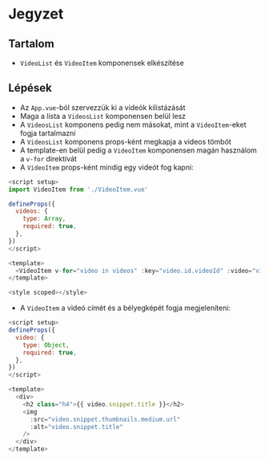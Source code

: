 # Jegyzet

## Tartalom

- `VideoList` és `VideoItem` komponensek elkészítése

## Lépések

- Az `App.vue`-ból szervezzük ki a videók kilistázását
- Maga a lista a `VideosList` komponensen belül lesz
- A `VideosList` komponens pedig nem másokat, mint a `VideoItem`-eket fogja tartalmazni
- A `VideosList` komponens props-ként megkapja a videos tömböt
- A template-en belül pedig a `VideoItem` komponensen magán használom a `v-for` direktívát
- A `VideoItem` props-ként mindig egy videót fog kapni:

```js
<script setup>
import VideoItem from './VideoItem.vue'

defineProps({
  videos: {
    type: Array,
    required: true,
  },
})
</script>

<template>
  <VideoItem v-for="video in videos" :key="video.id.videoId" :video="video" />
</template>

<style scoped></style>
```

- A `VideoItem` a videó címét és a bélyegképét fogja megjeleníteni:

```js
<script setup>
defineProps({
  video: {
    type: Object,
    required: true,
  },
})
</script>

<template>
  <div>
    <h2 class="h4">{{ video.snippet.title }}</h2>
    <img
      :src="video.snippet.thumbnails.medium.url"
      :alt="video.snippet.title"
    />
  </div>
</template>
```
